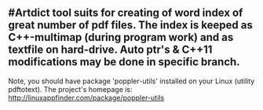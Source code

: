 #Artdict tool suits for creating of word index of great number of pdf files.
The index is keeped as C++-multimap (during program work) and as textfile on hard-drive.
Auto ptr's & C++11 modifications may be done in specific branch.
-------------------------
Note, you should have package 'poppler-utils' installed on your Linux (utility pdftotext).
The project's homepage is: http://linuxappfinder.com/package/poppler-utils
